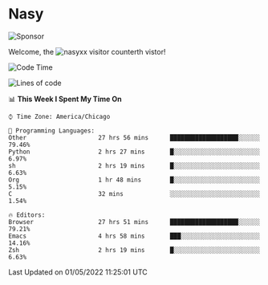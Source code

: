 # Nasy

<!--
<p align="center">
<img height="200" src="https://github-readme-stats.vercel.app/api?username=nasyxx&count_private=true&show_icons=true&theme=dracula&include_all_commits=true"/>
<img height="200" src="https://github-readme-stats.vercel.app/api/top-langs/?username=nasyxx&theme=dracula&hide=html,jupyter+notebook&count_private=true&show_icons=true"/>
</p>

  
----------------
-->

![Sponsor](https://img.shields.io/static/v1.svg?label=Sponsor&message=%E2%9D%A4&logo=GitHub&style=flat&color=pink)
 
Welcome, the ![nasyxx visitor counter](https://count.getloli.com/get/@nasyxx?theme=rule34)th vistor!
 
<!--START_SECTION:waka-->
![Code Time](http://img.shields.io/badge/Code%20Time-2%2C306%20hrs%2057%20mins-blue)

![Lines of code](https://img.shields.io/badge/From%20Hello%20World%20I%27ve%20Written-5%20Million%20lines%20of%20code-blue)

📊 **This Week I Spent My Time On** 

```text
⌚︎ Time Zone: America/Chicago

💬 Programming Languages: 
Other                    27 hrs 56 mins      ███████████████████░░░░░░   79.46% 
Python                   2 hrs 27 mins       █░░░░░░░░░░░░░░░░░░░░░░░░   6.97% 
sh                       2 hrs 19 mins       █░░░░░░░░░░░░░░░░░░░░░░░░   6.63% 
Org                      1 hr 48 mins        █░░░░░░░░░░░░░░░░░░░░░░░░   5.15% 
C                        32 mins             ░░░░░░░░░░░░░░░░░░░░░░░░░   1.54%

🔥 Editors: 
Browser                  27 hrs 51 mins      ███████████████████░░░░░░   79.21% 
Emacs                    4 hrs 58 mins       ███░░░░░░░░░░░░░░░░░░░░░░   14.16% 
Zsh                      2 hrs 19 mins       █░░░░░░░░░░░░░░░░░░░░░░░░   6.63%

```


 Last Updated on 01/05/2022 11:25:01 UTC
<!--END_SECTION:waka-->

<!-- ![visitors](https://visitor-badge.laobi.icu/badge?page_id=nasyxx.nasyxx) -->
